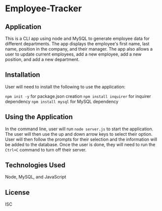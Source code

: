 # Employee-Tracker

## Application

This is a CLI app using node and MySQL to generate employee data for different departments. The app displays the employee's first name, last name, position in the company, and their manager. The app also allows a user to update current employees, add a new employee, add a new position, and add a new department.

## Installation

User will need to install the following to use the application:

`npm init -y` for package.json creation
`npm install inquirer` for inquirer dependency
`npm install mysql` for MySQL dependency

## Using the Application

In the command line, user will run `node server.js` to start the application.
The user will then use the up and down arrow keys to select their option.
User will then follow the prompts for their selection and the information will be added to the database.
Once the user is done, they will need to run the `Ctrl+C` command to turn off their server.

## Technologies Used

Node, MySQL, and JavaScript

## License

ISC
